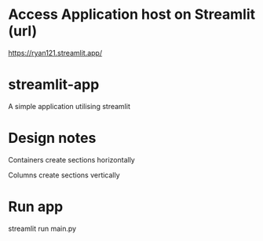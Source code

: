 # Access Application host on Streamlit (url)
https://ryan121.streamlit.app/

# streamlit-app
A simple application utilising streamlit

# Design notes
Containers create sections horizontally

Columns create sections vertically

# Run app
streamlit run main.py
